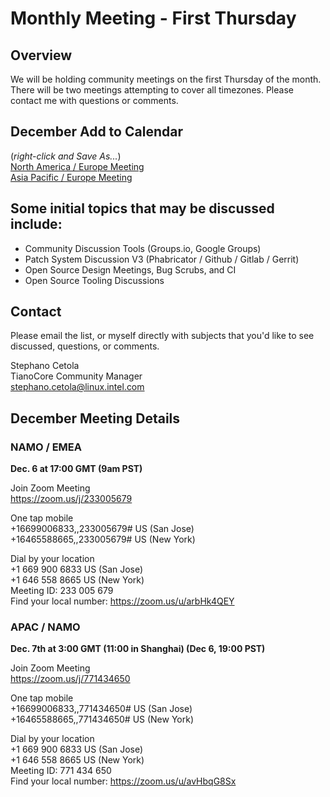 # Monthly Meeting - First Thursday
## Overview
We will be holding community meetings on the first Thursday of the month. There will be two meetings attempting to cover all timezones. Please contact me with questions or comments.

## December Add to Calendar
(_right-click and Save As..._)  
[North America / Europe Meeting](https://raw.githubusercontent.com/tianocore/tianocore.github.io/master/TianoCore-December-Community-Meeting-NAMO-EMEA.ics)  
[Asia Pacific / Europe Meeting](https://raw.githubusercontent.com/tianocore/tianocore.github.io/master/TianoCore-December-Community-Meeting-APAC-NAMO.ics) 

## Some initial topics that may be discussed include:
- Community Discussion Tools (Groups.io, Google Groups)
- Patch System Discussion V3 (Phabricator / Github / Gitlab / Gerrit)
- Open Source Design Meetings, Bug Scrubs, and CI
- Open Source Tooling Discussions


## Contact
Please email the list, or myself directly with subjects that you'd like to see discussed, questions, or comments.

Stephano Cetola  
TianoCore Community Manager  
stephano.cetola@linux.intel.com    
  
## December Meeting Details

### NAMO / EMEA

**Dec. 6 at 17:00 GMT (9am PST)**

Join Zoom Meeting  
https://zoom.us/j/233005679  
  
One tap mobile  
+16699006833,,233005679# US (San Jose)  
+16465588665,,233005679# US (New York)  
  
Dial by your location  
        +1 669 900 6833 US (San Jose)  
        +1 646 558 8665 US (New York)  
Meeting ID: 233 005 679  
Find your local number: https://zoom.us/u/arbHk4QEY  
  
### APAC / NAMO
  
**Dec. 7th at 3:00 GMT (11:00 in Shanghai) (Dec 6, 19:00 PST)**
  
Join Zoom Meeting  
https://zoom.us/j/771434650  
  
One tap mobile  
+16699006833,,771434650# US (San Jose)  
+16465588665,,771434650# US (New York)  
  
Dial by your location  
        +1 669 900 6833 US (San Jose)  
        +1 646 558 8665 US (New York)  
Meeting ID: 771 434 650  
Find your local number: https://zoom.us/u/avHbqG8Sx  